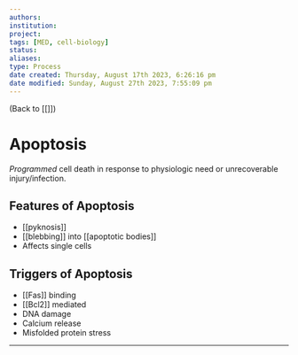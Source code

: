 ```yaml
---
authors: 
institution: 
project: 
tags: [MED, cell-biology]
status: 
aliases: 
type: Process
date created: Thursday, August 17th 2023, 6:26:16 pm
date modified: Sunday, August 27th 2023, 7:55:09 pm
---
```


(Back to [[]])

# Apoptosis

_Programmed_ cell death in response to physiologic need or unrecoverable injury/infection.
## Features of Apoptosis
- [[pyknosis]]
- [[blebbing]] into [[apoptotic bodies]]
- Affects single cells
## Triggers of Apoptosis
- [[Fas]] binding
- [[Bcl2]] mediated
- DNA damage
- Calcium release
- Misfolded protein stress

---
